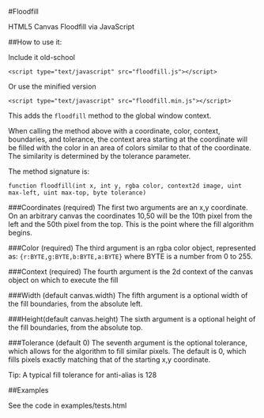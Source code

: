 #Floodfill

HTML5 Canvas Floodfill via JavaScript

##How to use it:

Include it old-school

```<script type="text/javascript" src="floodfill.js"></script>```

Or use the minified version

```<script type="text/javascript" src="floodfill.min.js"></script>```

This adds the ```floodfill``` method to the global window context.  

When calling the method above with a coordinate, color, context, boundaries, and tolerance, the context area starting at the coordinate will be filled with the color in an area of colors similar to that of the coordinate.  The similarity is determined by the tolerance parameter.

The method signature is:

```function floodfill(int x, int y, rgba color, context2d image, uint max-left, uint max-top, byte tolerance)```


###Coordinates (required)
The first two arguments are an x,y coordinate.  On an arbitrary canvas the coordinates 10,50 will be the 10th pixel from the left and the 50th pixel from the top.  This is the point where the fill algorithm begins.

###Color (required)
The third argument is an rgba color object, represented as:
```{r:BYTE,g:BYTE,b:BYTE,a:BYTE}```
where BYTE is a number from 0 to 255.

###Context (required)
The fourth argument is the 2d context of the canvas object on which to execute the fill

###Width (default canvas.width)
The fifth argument is a optional width of the fill boundaries, from the absolute left.

###Height(default canvas.height)
The sixth argument is a optional height of the fill boundaries, from the absolute top.

###Tolerance (default 0)
The seventh argument is the optional tolerance, which allows for the algorithm to fill similar pixels.  The default is 0, which fills pixels exactly matching that of the starting x,y coordinate.

Tip: A typical fill tolerance for anti-alias is 128

##Examples 

See the code in examples/tests.html

